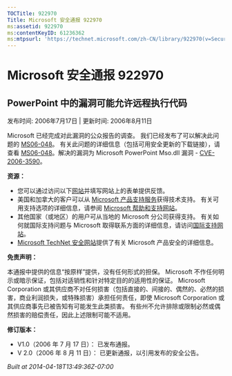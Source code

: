 ```yaml
---
TOCTitle: 922970
Title: Microsoft 安全通报 922970
ms:assetid: 922970
ms:contentKeyID: 61236362
ms:mtpsurl: 'https://technet.microsoft.com/zh-CN/library/922970(v=Security.10)'
---
```


Microsoft 安全通报 922970
=========================

PowerPoint 中的漏洞可能允许远程执行代码
---------------------------------------

发布时间: 2006年7月17日 | 更新时间: 2006年8月11日

Microsoft 已经完成对此漏洞的公众报告的调查。 我们已经发布了可以解决此问题的 [MS06-048](http://technet.microsoft.com/security/bulletin/ms06-048)。 有关此问题的详细信息（包括可用安全更新的下载链接），请查看 [MS06-048](http://technet.microsoft.com/security/bulletin/ms06-048)。解决的漏洞为 Microsoft PowerPoint Mso.dll 漏洞 - [CVE-2006-3590](http://www.cve.mitre.org/cgi-bin/cvename.cgi?name=cve-2006-3590)。

**资源：**

-   您可以通过访问以下[网站](https://support.microsoft.com/common/survey.aspx?scid=sw;en;1257&amp;showpage=1&amp;ws=technet&amp;sd=tech)并填写网站上的表单提供反馈。
-   美国和加拿大的客户可以从 [Microsoft 产品支持服务](http://go.microsoft.com/fwlink/?linkid=21131)获得技术支持。 有关可用支持选项的详细信息，请参阅 [Microsoft 帮助和支持网站](http://support.microsoft.com/default.aspx?ln=zh-cn)。
-   其他国家（或地区）的用户可从当地的 Microsoft 分公司获得支持。 有关如何就国际支持问题与 Microsoft 取得联系方面的详细信息，请访问[国际支持网站](http://go.microsoft.com/fwlink/?linkid=21155)。
-   [Microsoft TechNet 安全网站](http://go.microsoft.com/fwlink/?linkid=21132)提供了有关 Microsoft 产品安全的详细信息。

**免责声明：**

本通报中提供的信息“按原样”提供，没有任何形式的担保。 Microsoft 不作任何明示或暗示保证，包括对适销性和针对特定目的的适用性的保证。 Microsoft Corporation 或其供应商不对任何损害（包括直接的、间接的、偶然的、必然的损害，商业利润损失，或特殊损害）承担任何责任，即使 Microsoft Corporation 或其供应商事先已被告知有可能发生此类损害。 有些州不允许排除或限制必然或偶然损害的赔偿责任，因此上述限制可能不适用。

**修订版本：**

-   V1.0（2006 年 7 月 17 日）： 已发布通报。
-   V 2.0（2006 年 8 月 11 日）： 已更新通报，以引用发布的安全公告。

*Built at 2014-04-18T13:49:36Z-07:00*
